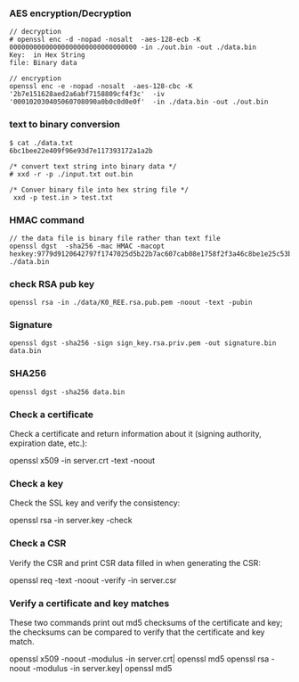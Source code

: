 ### AES encryption/Decryption
```
// decryption
# openssl enc -d -nopad -nosalt  -aes-128-ecb -K 00000000000000000000000000000000 -in ./out.bin -out ./data.bin
Key:  in Hex String
file: Binary data

// encryption
openssl enc -e -nopad -nosalt  -aes-128-cbc -K '2b7e151628aed2a6abf7158809cf4f3c'  -iv '000102030405060708090a0b0c0d0e0f'  -in ./data.bin -out ./out.bin
```

### text to binary conversion
```
$ cat ./data.txt 
6bc1bee22e409f96e93d7e117393172a1a2b

/* convert text string into binary data */
# xxd -r -p ./input.txt out.bin

/* Conver binary file into hex string file */
 xxd -p test.in > test.txt
```
### HMAC command 
```
// the data file is binary file rather than text file
openssl dgst  -sha256 -mac HMAC -macopt hexkey:9779d9120642797f1747025d5b22b7ac607cab08e1758f2f3a46c8be1e25c53b8c6a8f58ffefa176 ./data.bin
```

### check RSA pub key
```
openssl rsa -in ./data/K0_REE.rsa.pub.pem -noout -text -pubin
```

### Signature
```
openssl dgst -sha256 -sign sign_key.rsa.priv.pem -out signature.bin data.bin
```

### SHA256
```
openssl dgst -sha256 data.bin
```


### Check a certificate
Check a certificate and return information about it (signing authority, expiration date, etc.):

openssl x509 -in server.crt -text -noout

### Check a key
Check the SSL key and verify the consistency:

openssl rsa -in server.key -check

### Check a CSR
Verify the CSR and print CSR data filled in when generating the CSR:

openssl req -text -noout -verify -in server.csr

### Verify a certificate and key matches
These two commands print out md5 checksums of the certificate and key; the checksums can be compared to verify that the certificate and key match.

openssl x509 -noout -modulus -in server.crt| openssl md5
openssl rsa -noout -modulus -in server.key| openssl md5
